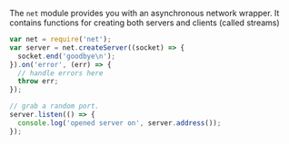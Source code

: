 The `net` module provides you with an asynchronous network wrapper. It contains functions for creating both servers and clients (called streams)
```js
var net = require('net');
var server = net.createServer((socket) => {
  socket.end('goodbye\n');
}).on('error', (err) => {
  // handle errors here
  throw err;
});

// grab a random port.
server.listen(() => {
  console.log('opened server on', server.address());
});
```
